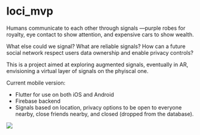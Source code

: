 # loci_mvp

Humans communicate to each other through signals —purple robes for royalty, eye contact to show attention, and expensive cars to show wealth.

What else could we signal? What are reliable signals? How can a future social network respect users data ownership and enable privacy controls?

This is a project aimed at exploring augmented signals, eventually in AR, envisioning a virtual layer of signals on the phyiscal one. 
 
Current mobile version:
 - Flutter for use on both iOS and Android
 - Firebase backend
 - Signals based on location, privacy options to be open to everyone nearby, close friends nearby, and closed (dropped from the database).
 
![](https://github.com/eli1797/loci_mvp/blob/game_tutorial/assets/images/output.gif)
